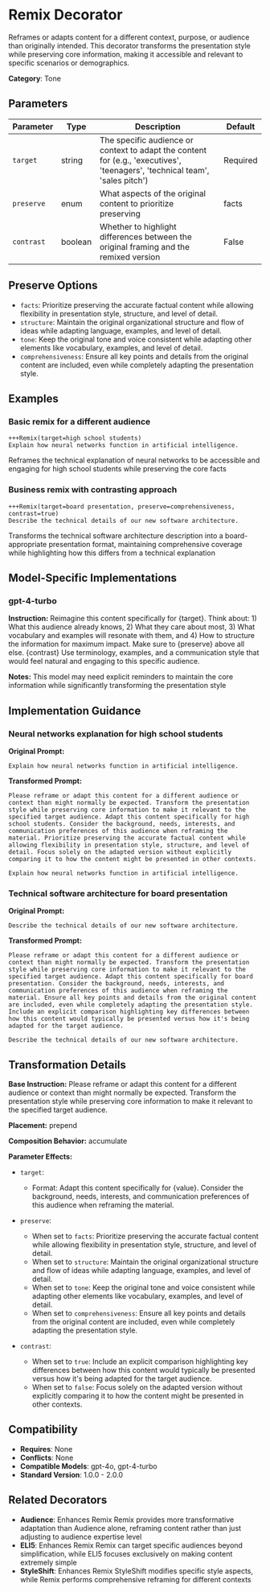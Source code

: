 # Remix Decorator

Reframes or adapts content for a different context, purpose, or audience than originally intended. This decorator transforms the presentation style while preserving core information, making it accessible and relevant to specific scenarios or demographics.

**Category**: Tone

## Parameters

| Parameter | Type | Description | Default |
|-----------|------|-------------|--------|
| `target` | string | The specific audience or context to adapt the content for (e.g., 'executives', 'teenagers', 'technical team', 'sales pitch') | Required |
| `preserve` | enum | What aspects of the original content to prioritize preserving | facts |
| `contrast` | boolean | Whether to highlight differences between the original framing and the remixed version | False |

## Preserve Options

- `facts`: Prioritize preserving the accurate factual content while allowing flexibility in presentation style, structure, and level of detail.
- `structure`: Maintain the original organizational structure and flow of ideas while adapting language, examples, and level of detail.
- `tone`: Keep the original tone and voice consistent while adapting other elements like vocabulary, examples, and level of detail.
- `comprehensiveness`: Ensure all key points and details from the original content are included, even while completely adapting the presentation style.

## Examples

### Basic remix for a different audience

```
+++Remix(target=high school students)
Explain how neural networks function in artificial intelligence.
```

Reframes the technical explanation of neural networks to be accessible and engaging for high school students while preserving the core facts

### Business remix with contrasting approach

```
+++Remix(target=board presentation, preserve=comprehensiveness, contrast=true)
Describe the technical details of our new software architecture.
```

Transforms the technical software architecture description into a board-appropriate presentation format, maintaining comprehensive coverage while highlighting how this differs from a technical explanation

## Model-Specific Implementations

### gpt-4-turbo

**Instruction:** Reimagine this content specifically for {target}. Think about: 1) What this audience already knows, 2) What they care about most, 3) What vocabulary and examples will resonate with them, and 4) How to structure the information for maximum impact. Make sure to {preserve} above all else. {contrast} Use terminology, examples, and a communication style that would feel natural and engaging to this specific audience.

**Notes:** This model may need explicit reminders to maintain the core information while significantly transforming the presentation style


## Implementation Guidance

### Neural networks explanation for high school students

**Original Prompt:**
```
Explain how neural networks function in artificial intelligence.
```

**Transformed Prompt:**
```
Please reframe or adapt this content for a different audience or context than might normally be expected. Transform the presentation style while preserving core information to make it relevant to the specified target audience. Adapt this content specifically for high school students. Consider the background, needs, interests, and communication preferences of this audience when reframing the material. Prioritize preserving the accurate factual content while allowing flexibility in presentation style, structure, and level of detail. Focus solely on the adapted version without explicitly comparing it to how the content might be presented in other contexts.

Explain how neural networks function in artificial intelligence.
```

### Technical software architecture for board presentation

**Original Prompt:**
```
Describe the technical details of our new software architecture.
```

**Transformed Prompt:**
```
Please reframe or adapt this content for a different audience or context than might normally be expected. Transform the presentation style while preserving core information to make it relevant to the specified target audience. Adapt this content specifically for board presentation. Consider the background, needs, interests, and communication preferences of this audience when reframing the material. Ensure all key points and details from the original content are included, even while completely adapting the presentation style. Include an explicit comparison highlighting key differences between how this content would typically be presented versus how it's being adapted for the target audience.

Describe the technical details of our new software architecture.
```

## Transformation Details

**Base Instruction:** Please reframe or adapt this content for a different audience or context than might normally be expected. Transform the presentation style while preserving core information to make it relevant to the specified target audience.

**Placement:** prepend

**Composition Behavior:** accumulate

**Parameter Effects:**

- `target`:
  - Format: Adapt this content specifically for {value}. Consider the background, needs, interests, and communication preferences of this audience when reframing the material.

- `preserve`:
  - When set to `facts`: Prioritize preserving the accurate factual content while allowing flexibility in presentation style, structure, and level of detail.
  - When set to `structure`: Maintain the original organizational structure and flow of ideas while adapting language, examples, and level of detail.
  - When set to `tone`: Keep the original tone and voice consistent while adapting other elements like vocabulary, examples, and level of detail.
  - When set to `comprehensiveness`: Ensure all key points and details from the original content are included, even while completely adapting the presentation style.

- `contrast`:
  - When set to `true`: Include an explicit comparison highlighting key differences between how this content would typically be presented versus how it's being adapted for the target audience.
  - When set to `false`: Focus solely on the adapted version without explicitly comparing it to how the content might be presented in other contexts.

## Compatibility

- **Requires**: None
- **Conflicts**: None
- **Compatible Models**: gpt-4o, gpt-4-turbo
- **Standard Version**: 1.0.0 - 2.0.0

## Related Decorators

- **Audience**: Enhances Remix Remix provides more transformative adaptation than Audience alone, reframing content rather than just adjusting to audience expertise level
- **ELI5**: Enhances Remix Remix can target specific audiences beyond simplification, while ELI5 focuses exclusively on making content extremely simple
- **StyleShift**: Enhances Remix StyleShift modifies specific style aspects, while Remix performs comprehensive reframing for different contexts
